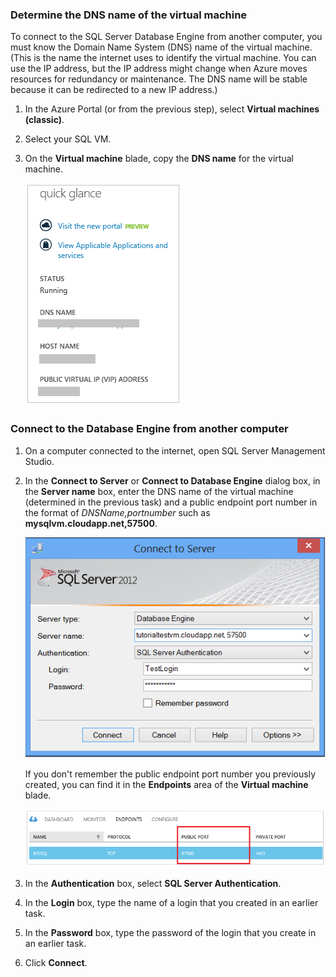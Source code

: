 ### <a name="determine-the-dns-name-of-the-virtual-machine"></a>Determine the DNS name of the virtual machine

To connect to the SQL Server Database Engine from another computer, you must know the Domain Name System (DNS) name of the virtual machine. (This is the name the internet uses to identify the virtual machine. You can use the IP address, but the IP address might change when Azure moves resources for redundancy or maintenance. The DNS name will be stable because it can be redirected to a new IP address.)  

1. In the Azure Portal (or from the previous step), select **Virtual machines (classic)**.

2. Select your SQL VM.

2. On the **Virtual machine** blade, copy the **DNS name** for the virtual machine.

    ![DNS name](./media/virtual-machines-sql-server-connection-steps/sql-vm-dns-name.png)


### <a name="connect-to-the-database-engine-from-another-computer"></a>Connect to the Database Engine from another computer

1. On a computer connected to the internet, open SQL Server Management Studio.

2. In the **Connect to Server** or **Connect to Database Engine** dialog box, in the **Server name** box, enter the DNS name of the virtual machine (determined in the previous task) and a public endpoint port number in the format of *DNSName,portnumber* such as **mysqlvm.cloudapp.net,57500**.

    ![Connect using SSMS](./media/virtual-machines-sql-server-connection-steps/33Connect-SSMS.png)

    If you don't remember the public endpoint port number you previously created, you can find it in the **Endpoints** area of the **Virtual machine** blade.

    ![Public Port](./media/virtual-machines-sql-server-connection-steps/sql-vm-port-number.png)

3. In the **Authentication** box, select **SQL Server Authentication**.

5. In the **Login** box, type the name of a login that you created in an earlier task.

6. In the **Password** box, type the password of the login that you create in an earlier task.

7. Click **Connect**.


<!--HONumber=Oct16_HO2-->


